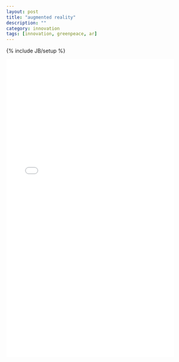 ```yaml
---
layout: post
title: "augmented reality"
description: ""
category: innovation
tags: [innovation, greenpeace, ar]
---
```

{% include JB/setup %}

<iframe src="//player.vimeo.com/video/111663571" width="450" height="800" frameborder="0" webkitallowfullscreen mozallowfullscreen allowfullscreen></iframe>

